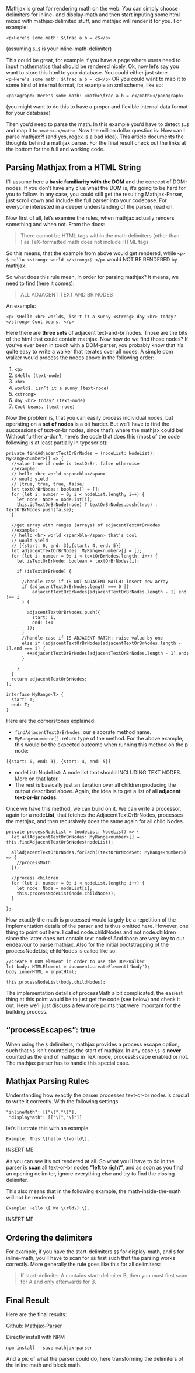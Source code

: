 Mathjax is great for rendering math on the web. You can simply choose delimiters for inline- and display-math and then start inputing some html mixed with mathjax-delimited stuff, and mathjax will render it for you. For example:

```
<p>Here's some math: $\frac a b = c$</p>
```

(assuming `$…$` is your inline-math-delimiter)


This could be great, for example if you have a page where users need to input mathematics that should be rendered nicely. Ok, now let’s say you want to store this html to your database. You could either just store `<p>Here's some math: $\frac a b = c$</p>` OR you could want to map it to some kind of internal format, for example an xml scheme, like so:

```
<paragraph> Here's some math: <math>\frac a b = c</math></paragraph>
```

(you might want to do this to have a proper and flexible internal data format for your database)

Then you’d need to parse the math. In this example you’d have to detect `$…$` and map it to `<math>…</math>`. Now the million dollar question is: How can I parse mathjax?! (and yes, regex is a bad idea). This article documents the thoughts behind a mathjax parser. For the final result check out the links at the bottom for the full and working code.

## Parsing Mathjax from a HTML String

I’ll assume here a **basic familiarity with the DOM** and the concept of DOM-nodes. If you don’t have any clue what the DOM is, it’s going to be hard for you to follow. In any case, you could still get the resulting Mathjax-Parser, just scroll down and include the full parser into your codebase. For everyone interested in a deeper understanding of the parser, read on.

Now first of all, let’s examine the rules, when mathjax actually renders something and when not. From the docs:

> There cannot be HTML tags within the math delimiters (other than <br>) as TeX-formatted math does not include HTML tags

So this means, that the example from above would get rendered, while `<p> $ hello <strong> world </strong>$ </p>` would NOT BE RENDERED by mathjax.

So what does this rule mean, in order for parsing mathjax? It means, we need to find (here it comes):

> ALL ADJACENT TEXT AND BR NODES

An example:

```
<p> $Hello <br> world$, isn't it a sunny <strong> day <br> today? </strong> Cool beans. </p>
```

Here there are **three sets** of adjacent text-and-br nodes. Those are the bits of the html that could contain mathjax. Now how do we find those nodes? If you’ve ever been in touch with a DOM-parser, you probably know that it’s quite easy to write a walker that iterates over all nodes. A simple dom walker would process the nodes above in the following order:


1. `<p>`
2. `$Hello (text-node)`
3. `<br>`
4. `world$, isn’t it a sunny (text-node)`
5. `<strong>`
6. `day <br> today? (text-node)`
7. `Cool beans. (text-node)`

Now the problem is, that you can easily process individual nodes, but operating on a **set of nodes** is a bit harder. But we’ll have to find the successions of text-or-br nodes, since that’s where the mathjax could be! Without further a-don’t, here’s the code that does this (most of the code following is at least partially in typescript):

```
private findAdjacentTextOrBrNodes = (nodeList: NodeList): MyRange<number>[] => {
  //value true if node is textOrBr, false otherwise
  //example:
  // hello <br> world <span>bla</span>
  // would yield
  // [true, true, true, false]
  let textOrBrNodes: boolean[] = [];
  for (let i: number = 0; i < nodeList.length; i++) {
    let node: Node = nodeList[i];
    this.isTextOrBrNode(node) ? textOrBrNodes.push(true) : textOrBrNodes.push(false);
  }

  //get array with ranges (arrays) of adjacentTextOrBrNodes
  //example:
  // hello <br> world <span>bla</span> that's cool
  // would yield
  // [{start: 0, end: 3},{start: 4, end: 5}]
  let adjacentTextOrBrNodes: MyRange<number>[] = [];
  for (let i: number = 0; i < textOrBrNodes.length; i++) {
    let isTextOrBrNode: boolean = textOrBrNodes[i];

    if (isTextOrBrNode) {

      //handle case if IS NOT ADJACENT MATCH: insert new array
      if (adjacentTextOrBrNodes.length === 0 ||
          adjacentTextOrBrNodes[adjacentTextOrBrNodes.length - 1].end !== i
      ) {

        adjacentTextOrBrNodes.push({
          start: i,
          end: i+1
        });
      }
      //handle case if IS ADJACENT MATCH: raise value by one
      else if (adjacentTextOrBrNodes[adjacentTextOrBrNodes.length - 1].end === i) {
        ++adjacentTextOrBrNodes[adjacentTextOrBrNodes.length - 1].end;
      }

    }
  }
  return adjacentTextOrBrNodes;
};

interface MyRange<T> {
  start: T;
  end: T;
}
```

Here are the cornerstones explained:

- `findAdjacentTextOrBrNodes`: our elaborate method name.
- `MyRange<number>[]`: return type of the method. For the above example, this would be the expected outcome when running this method on the p node:

```
[{start: 0, end: 3}, {start: 4, end: 5}]
```

- nodeList: NodeList: A node list that should INCLUDING TEXT NODES. More on that later.
- The rest is basically just an iteration over all children producing the output described above. Again, the idea is to get a list of all **adjacent text-or-br nodes**.


Once we have this method, we can build on it. We can write a processor, again for a node**List**, that fetches the  AdjacentTextOrBrNodes, processes the mathjax, and then recursively does the same again for all child Nodes.

```
private processNodeList = (nodeList: NodeList) => {
  let allAdjacentTextOrBrNodes: MyRange<number>[] = this.findAdjacentTextOrBrNodes(nodeList);

  allAdjacentTextOrBrNodes.forEach((textOrBrNodeSet: MyRange<number>) => {
    //processMath
  });

  //process children
  for (let i: number = 0; i < nodeList.length; i++) {
    let node: Node = nodeList[i];
    this.processNodeList(node.childNodes);
  }

};
```

How exactly the math is processed would largely be a repetition of the implementation details of the parser and is thus omitted here. However, one thing to point out here: I called node.childNodes and not node.children since the latter does not contain text nodes! And those are very key to our endeavour to parse mathjax. Also for the initial bootstrapping of the processNodeList, childNodes is called like so:

```
//create a DOM element in order to use the DOM-Walker
let body: HTMLElement = document.createElement('body');
body.innerHTML = inputHtml;

this.processNodeList(body.childNodes);
```

The implementation details of processMath a bit complicated, the easiest thing at this point would be to just get the code (see below) and check it out. Here we’ll just discuss a few more points that were important for the building process.

## “processEscapes”: true

When using the `$` delimiters, mathjax provides a process escape option, such that `\$` isn’t counted as the start of mathjax. In any case `\$` is **never** counted as the end of mathjax in TeX mode, processEscape enabled or not. The mathjax parser has to handle this special case.

## Mathjax Parsing Rules

Understanding how exactly the parser processes text-or-br nodes is crucial to write it correctly.  With the following settings

```
"inlineMath": [["\(","\)"],
 "displayMath": [["\[","\]"]]
```

let’s illustrate this with an example.

```
Example: This \[hello \(world\).
```

INSERT ME

As you can see it’s not rendered at all. So what you’ll have to do in the parser is **scan** all text-or-br nodes **“left to right“**, and as soon as you find an opening delimiter, ignore everything else and try to find the closing delimiter.

This also means that in the following example, the math-inside-the-math will not be rendered:

```
Example: Hello \[ Wo \(rld\) \].
```

INSERT ME

## Ordering the delimiters

For example, if you have the start-delimiters `$$` for display-math, and `$` for inline-math, you’ll have to scan for `$$` first such that the parsing works correctly. More generally the rule goes like this for all delimiters:

> If start-delimiter A contains start-delimiter B, then you must first scan for A and only afterwards for B.


## Final Result

Here are the final results:

Github: [Mathjax-Parser](https://github.com/bersling/mathjax-parser)

Directly install with NPM

```
npm install --save mathjax-parser
```

And a pic of what the parser could do, here transforming the delimiters of the inline math and block math.

